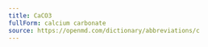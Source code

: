 ```yaml
---
title: CaCO3
fullForm: calcium carbonate
source: https://openmd.com/dictionary/abbreviations/c
---
```

